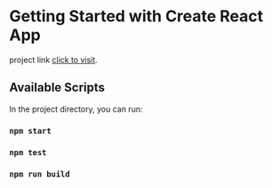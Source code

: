 # Getting Started with Create React App

project link [click to visit](https://608af38a5384573b156a8b7a--gracious-borg-e2cbf3.netlify.app/).

## Available Scripts

In the project directory, you can run:

### `npm start`

### `npm test`

### `npm run build`
